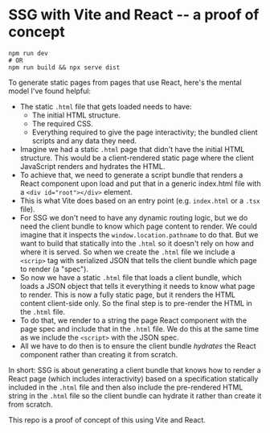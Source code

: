 # SSG with Vite and React -- a proof of concept

```
npm run dev
# OR
npm run build && npx serve dist
```

To generate static pages from pages that use React, here's the mental model I've
found helpful:

- The static `.html` file that gets loaded needs to have:
  - The initial HTML structure.
  - The required CSS.
  - Everything required to give the page interactivity; the bundled client
    scripts and any data they need.
- Imagine we had a static `.html` page that didn't have the initial HTML
  structure. This would be a client-rendered static page where the client
  JavaScript renders and hydrates the HTML.
- To achieve that, we need to generate a script bundle that renders a React
  component upon load and put that in a generic index.html file with a `<div
  id="root"></div>` element.
- This is what Vite does based on an entry point (e.g. `index.html` or a `.tsx`
  file).
- For SSG we don't need to have any dynamic routing logic, but we do need the
  client bundle to know which page content to render. We could imagine that it
  inspects the `window.location.pathname` to do that. But we want to build that
  statically into the `.html` so it doesn't rely on how and where it is served.
  So when we create the `.html` file we include a `<scrip>` tag with serialized
  JSON that tells the client bundle which page to render (a "spec").
- So now we have a static `.html` file that loads a client bundle, which loads a
  JSON object that tells it everything it needs to know what page to render.
  This is now a fully static page, but it renders the HTML content client-side
  only. So the final step is to pre-render the HTML in the `.html` file.
- To do that, we render to a string the page React component with the page spec
  and include that in the `.html` file. We do this at the same time as we
  include the `<script>` with the JSON spec.
- All we have to do then is to ensure the client bundle *hydrates* the React
  component rather than creating it from scratch.

In short: SSG is about generating a client bundle that knows how to render a
React page (which includes interactivity) based on a specification statically
included in the `.html` file and then also include the pre-rendered HTML string
in the `.html` file so the client bundle can hydrate it rather than create it
from scratch.

This repo is a proof of concept of this using Vite and React.
